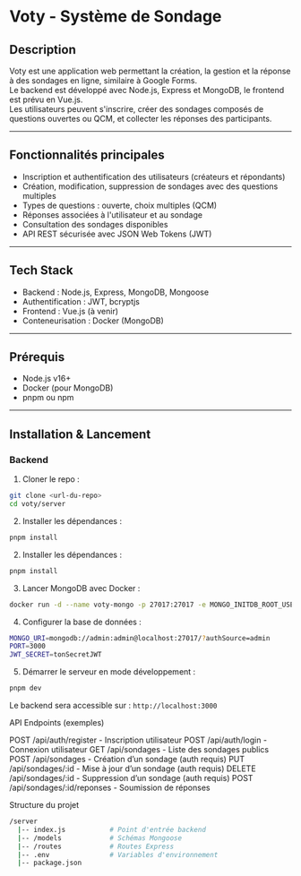 # Voty - Système de Sondage

## Description

Voty est une application web permettant la création, la gestion et la réponse à des sondages en ligne, similaire à Google Forms.  
Le backend est développé avec Node.js, Express et MongoDB, le frontend est prévu en Vue.js.  
Les utilisateurs peuvent s'inscrire, créer des sondages composés de questions ouvertes ou QCM, et collecter les réponses des participants.

---

## Fonctionnalités principales

- Inscription et authentification des utilisateurs (créateurs et répondants)
- Création, modification, suppression de sondages avec des questions multiples
- Types de questions : ouverte, choix multiples (QCM)
- Réponses associées à l'utilisateur et au sondage
- Consultation des sondages disponibles
- API REST sécurisée avec JSON Web Tokens (JWT)

---

## Tech Stack

- Backend : Node.js, Express, MongoDB, Mongoose
- Authentification : JWT, bcryptjs
- Frontend : Vue.js (à venir)
- Conteneurisation : Docker (MongoDB)

---

## Prérequis

- Node.js v16+
- Docker (pour MongoDB)
- pnpm ou npm

---

## Installation & Lancement

### Backend

1. Cloner le repo :

```bash
git clone <url-du-repo>
cd voty/server
```

2. Installer les dépendances :

```bash
pnpm install
```

2. Installer les dépendances :

```bash
pnpm install
```

3. Lancer MongoDB avec Docker :

```bash
docker run -d --name voty-mongo -p 27017:27017 -e MONGO_INITDB_ROOT_USERNAME=admin -e MONGO_INITDB_ROOT_PASSWORD=admin mongo
```

4. Configurer la base de données :

```bash
MONGO_URI=mongodb://admin:admin@localhost:27017/?authSource=admin
PORT=3000
JWT_SECRET=tonSecretJWT
```

5. Démarrer le serveur en mode développement :

```bash
pnpm dev
```

Le backend sera accessible sur : ```http://localhost:3000```


API Endpoints (exemples)

POST /api/auth/register - Inscription utilisateur
POST /api/auth/login - Connexion utilisateur
GET /api/sondages - Liste des sondages publics
POST /api/sondages - Création d’un sondage (auth requis)
PUT /api/sondages/:id - Mise à jour d’un sondage (auth requis)
DELETE /api/sondages/:id - Suppression d’un sondage (auth requis)
POST /api/sondages/:id/reponses - Soumission de réponses

Structure du projet
```bash
/server
  |-- index.js           # Point d'entrée backend
  |-- /models            # Schémas Mongoose
  |-- /routes            # Routes Express
  |-- .env               # Variables d'environnement
  |-- package.json
```



